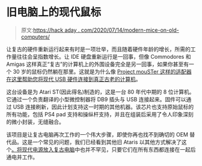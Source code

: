 # 旧电脑上的现代鼠标

> 原文:[https://hack aday . com/2020/07/14/modern-mice-on-old-computers/](https://hackaday.com/2020/07/14/modern-mice-on-old-computers/)

让复古的硬件重新运行起来有时是一项壮举，而且随着硬件年龄的增长，所需的工作量往往会呈指数增长。让 IDE 硬盘重新运行是一回事，但像 Commodores 和 Amigas 这样真正“复古”的计算机上的外围设备完全是另一回事，如果你甚至有一个 30 岁的鼠标仍然躺在那里。这就是为什么像 [Project mouSTer 这样的适配器在这里帮助您将现代 USB 硬件连接到真正古老的计算机](https://retrohax.net/project-mouster-the-ultimate-mouse-adapter-for-retrocomputers/)。

这台设备是为 Atari ST(因此得名)制造的，这是一台 80 年代中期的 8 位计算机。它通过一个负责翻译的小型微控制器将 DB9 插头与 USB 连接起来。固件可以通过 USB 连接刷新，因此计划支持这一时期的其他机器。该芯片也支持原始鼠标的所有功能，包括 PS4 pad 支持和操纵杆支持，并且在组装后采用了令人印象深刻的微小封装，无缝融合。

该项目是让复古电脑再次工作的一个伟大步骤，即使你再也找不到确切的 OEM 替代品。这是一个常见的问题，我们已经看到其他旧 Ataris 以其他方式解决了这个[。将](https://hackaday.com/2018/10/12/new-controller-for-retro-console/)[现代电源放入复古电脑](https://hackaday.com/2018/03/22/converting-power-supplies-for-antique-computers/)中也并不罕见，只要它们在所有东西都连接在一起后通电并工作。